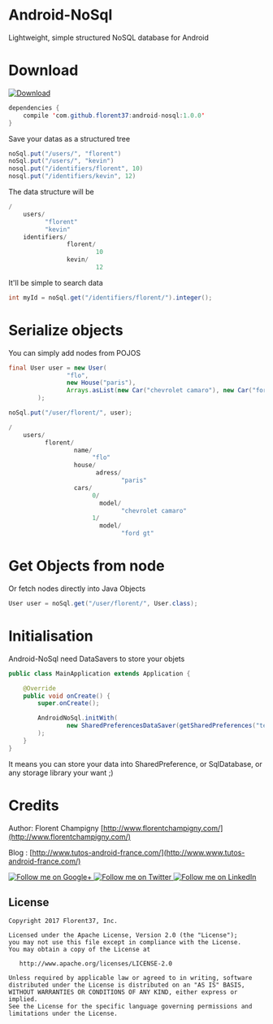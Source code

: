 # Android-NoSql

Lightweight, simple structured NoSQL database for Android

# Download

[ ![Download](https://api.bintray.com/packages/florent37/maven/android-nosql/images/download.svg) ](https://bintray.com/florent37/maven/android-nosql/_latestVersion)
```java
dependencies {
    compile 'com.github.florent37:android-nosql:1.0.0'
}
```

Save your datas as a structured tree

```java
noSql.put("/users/", "florent")
noSql.put("/users/", "kevin")
nosql.put("/identifiers/florent", 10)
nosql.put("/identifiers/kevin", 12)
```

The data structure will be

```java
/
    users/
          "florent"
          "kevin"
    identifiers/
                florent/
                        10
                kevin/
                        12
```

It'll be simple to search data

```java
int myId = noSql.get("/identifiers/florent/").integer();
```

# Serialize objects 

You can simply add nodes from POJOS

```java
final User user = new User(
                "flo",
                new House("paris"),
                Arrays.asList(new Car("chevrolet camaro"), new Car("ford gt"))
        );

noSql.put("/user/florent/", user);
```

```java
/
    users/
          florent/
                  name/
                       "flo"
                  house/
                        adress/
                               "paris"
                  cars/
                       0/
                         model/
                               "chevrolet camaro"
                       1/
                         model/
                               "ford gt"
```

# Get Objects from node
 
Or fetch nodes directly into Java Objects
 
```java
User user = noSql.get("/user/florent/", User.class);
```

# Initialisation

Android-NoSql need DataSavers to store your objets

```java
public class MainApplication extends Application {

    @Override
    public void onCreate() {
        super.onCreate();

        AndroidNoSql.initWith(
                new SharedPreferencesDataSaver(getSharedPreferences("test", Context.MODE_PRIVATE))
        );
    }
}
```

It means you can store your data into SharedPreference, or SqlDatabase, or any storage library your want ;)

# Credits

Author: Florent Champigny [http://www.florentchampigny.com/](http://www.florentchampigny.com/)

Blog : [http://www.tutos-android-france.com/](http://www.www.tutos-android-france.com/)

<a href="https://plus.google.com/+florentchampigny">
  <img alt="Follow me on Google+"
       src="https://raw.githubusercontent.com/florent37/DaVinci/master/mobile/src/main/res/drawable-hdpi/gplus.png" />
</a>
<a href="https://twitter.com/florent_champ">
  <img alt="Follow me on Twitter"
       src="https://raw.githubusercontent.com/florent37/DaVinci/master/mobile/src/main/res/drawable-hdpi/twitter.png" />
</a>
<a href="https://www.linkedin.com/in/florentchampigny">
  <img alt="Follow me on LinkedIn"
       src="https://raw.githubusercontent.com/florent37/DaVinci/master/mobile/src/main/res/drawable-hdpi/linkedin.png" />
</a>


License
--------

    Copyright 2017 Florent37, Inc.

    Licensed under the Apache License, Version 2.0 (the "License");
    you may not use this file except in compliance with the License.
    You may obtain a copy of the License at

       http://www.apache.org/licenses/LICENSE-2.0

    Unless required by applicable law or agreed to in writing, software
    distributed under the License is distributed on an "AS IS" BASIS,
    WITHOUT WARRANTIES OR CONDITIONS OF ANY KIND, either express or implied.
    See the License for the specific language governing permissions and
    limitations under the License.
